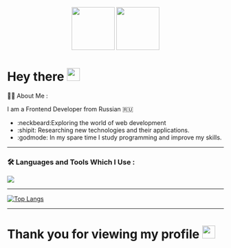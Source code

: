 <div id="header" align="center">
  <img src="https://media2.giphy.com/media/tHIRLHtNwxpjIFqPdV/giphy.gif?cid=6c09b952orgwmnxfax0abcy888v0cfre74a1qhfxz7fbux3v&ep=v1_internal_gif_by_id&rid=giphy.gif&ct=g" width="100"/>
  <img src="https://media3.giphy.com/media/yYSSBtDgbbRzq/giphy.gif?cid=6c09b952beysijfdiohwjacbb7odizbm62ntmlnd56bau343&ep=v1_internal_gif_by_id&rid=giphy.gif&ct=g" height="100" width="100"/>
  
  </div>
  <h1>
  Hey there
  <img src="https://media.giphy.com/media/hvRJCLFzcasrR4ia7z/giphy.gif" width="30px"/>
</h1>
</div>

🧑‍🦼 About Me :

I am a Frontend Developer from Russian :ru:
- :neckbeard:Exploring the world of web development
- :shipit: Researching new technologies and their applications.
- :godmode: In my spare time I study programming and improve my skills.

---

### :hammer_and_wrench: Languages and Tools Which I Use :
<div>
<img src="https://skillicons.dev/icons?i=git,github,react,js,html,css,nodejs,postgres,ts,redux,vscode" />
</div>

---

[![Top Langs](https://github-readme-stats.vercel.app/api/top-langs/?username=Pawsing-ctr&theme=tokyonight)](https://github.com/anuraghazra/github-readme-stats)

---

<h1>
  Thank you for viewing my profile
  <img src="https://media.giphy.com/media/hvRJCLFzcasrR4ia7z/giphy.gif" width="30px"/>
</h1>
